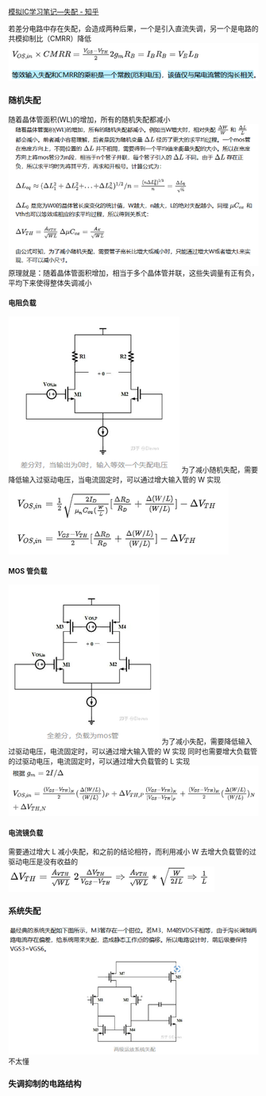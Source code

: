 [模拟IC学习笔记—失配 - 知乎](https://zhuanlan.zhihu.com/p/512343694)

若差分电路中存在失配，会造成两种后果，一个是引入直流失调，另一个是电路的共模抑制比（CMRR）降低
![](https://raw.githubusercontent.com/acdefg/cdn/main/obsiidian/20230712105230.png)

### 随机失配
随着晶体管面积(WL)的增加，所有的随机失配都减小
![](https://raw.githubusercontent.com/acdefg/cdn/main/obsiidian/20230712104330.png)
原理就是：随着晶体管面积增加，相当于多个晶体管并联，这些失调量有正有负，平均下来使得整体失调减小

#### 电阻负载
![300](https://raw.githubusercontent.com/acdefg/cdn/main/obsiidian/20230712104711.png)
为了减小随机失配，需要降低输入过驱动电压，当电流固定时，可以通过增大输入管的 W 实现
![](https://raw.githubusercontent.com/acdefg/cdn/main/obsiidian/20230712104622.png)

#### MOS 管负载
![](https://raw.githubusercontent.com/acdefg/cdn/main/obsiidian/20230712104739.png)
为了减小失配，需要降低输入过驱动电压，电流固定时，可以通过增大输入管的 W 实现
同时也需要增大负载管的过驱动电压，电流固定时，可以通过增大负载管的 L 实现
![](https://raw.githubusercontent.com/acdefg/cdn/main/obsiidian/20230712104825.png)

#### 电流镜负载
需要通过增大 L 减小失配，和之前的结论相符，而利用减小 W 去增大负载管的过驱动电压是没有收益的
![](https://raw.githubusercontent.com/acdefg/cdn/main/obsiidian/20230712104849.png)

### 系统失配

![](https://raw.githubusercontent.com/acdefg/cdn/main/obsiidian/20230712105430.png)
不太懂

### 失调抑制的电路结构
